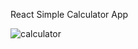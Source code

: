 React Simple Calculator App

![calculator](https://user-images.githubusercontent.com/98173099/177327577-44f6c14b-5945-436a-b8d4-3dc489393dda.JPG)
